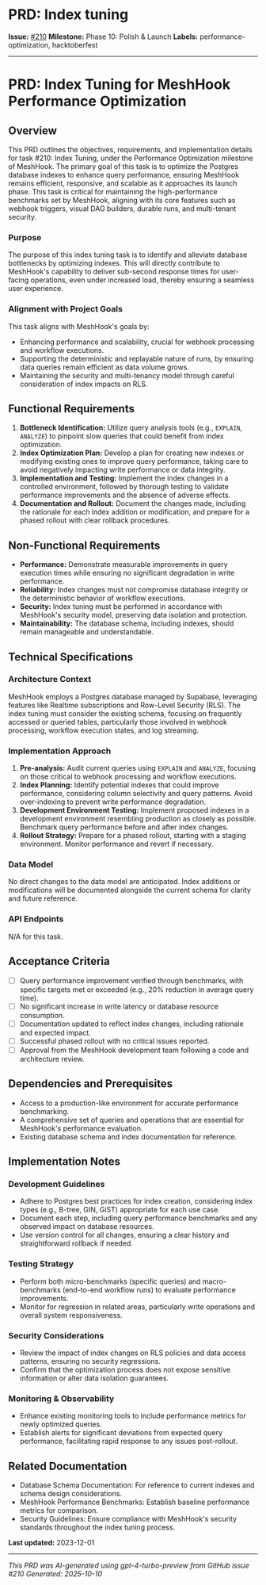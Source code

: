 # PRD: Index tuning

**Issue:** [#210](https://github.com/profullstack/meshhook/issues/210)
**Milestone:** Phase 10: Polish & Launch
**Labels:** performance-optimization, hacktoberfest

---

# PRD: Index Tuning for MeshHook Performance Optimization

## Overview

This PRD outlines the objectives, requirements, and implementation details for task #210: Index Tuning, under the Performance Optimization milestone of MeshHook. The primary goal of this task is to optimize the Postgres database indexes to enhance query performance, ensuring MeshHook remains efficient, responsive, and scalable as it approaches its launch phase. This task is critical for maintaining the high-performance benchmarks set by MeshHook, aligning with its core features such as webhook triggers, visual DAG builders, durable runs, and multi-tenant security.

### Purpose

The purpose of this index tuning task is to identify and alleviate database bottlenecks by optimizing indexes. This will directly contribute to MeshHook's capability to deliver sub-second response times for user-facing operations, even under increased load, thereby ensuring a seamless user experience.

### Alignment with Project Goals

This task aligns with MeshHook's goals by:

- Enhancing performance and scalability, crucial for webhook processing and workflow executions.
- Supporting the deterministic and replayable nature of runs, by ensuring data queries remain efficient as data volume grows.
- Maintaining the security and multi-tenancy model through careful consideration of index impacts on RLS.

## Functional Requirements

1. **Bottleneck Identification:** Utilize query analysis tools (e.g., `EXPLAIN`, `ANALYZE`) to pinpoint slow queries that could benefit from index optimization.
2. **Index Optimization Plan:** Develop a plan for creating new indexes or modifying existing ones to improve query performance, taking care to avoid negatively impacting write performance or data integrity.
3. **Implementation and Testing:** Implement the index changes in a controlled environment, followed by thorough testing to validate performance improvements and the absence of adverse effects.
4. **Documentation and Rollout:** Document the changes made, including the rationale for each index addition or modification, and prepare for a phased rollout with clear rollback procedures.

## Non-Functional Requirements

- **Performance:** Demonstrate measurable improvements in query execution times while ensuring no significant degradation in write performance.
- **Reliability:** Index changes must not compromise database integrity or the deterministic behavior of workflow executions.
- **Security:** Index tuning must be performed in accordance with MeshHook's security model, preserving data isolation and protection.
- **Maintainability:** The database schema, including indexes, should remain manageable and understandable.

## Technical Specifications

### Architecture Context

MeshHook employs a Postgres database managed by Supabase, leveraging features like Realtime subscriptions and Row-Level Security (RLS). The index tuning must consider the existing schema, focusing on frequently accessed or queried tables, particularly those involved in webhook processing, workflow execution states, and log streaming.

### Implementation Approach

1. **Pre-analysis:** Audit current queries using `EXPLAIN` and `ANALYZE`, focusing on those critical to webhook processing and workflow executions.
2. **Index Planning:** Identify potential indexes that could improve performance, considering column selectivity and query patterns. Avoid over-indexing to prevent write performance degradation.
3. **Development Environment Testing:** Implement proposed indexes in a development environment resembling production as closely as possible. Benchmark query performance before and after index changes.
4. **Rollout Strategy:** Prepare for a phased rollout, starting with a staging environment. Monitor performance and revert if necessary.

### Data Model

No direct changes to the data model are anticipated. Index additions or modifications will be documented alongside the current schema for clarity and future reference.

### API Endpoints

N/A for this task.

## Acceptance Criteria

- [ ] Query performance improvement verified through benchmarks, with specific targets met or exceeded (e.g., 20% reduction in average query time).
- [ ] No significant increase in write latency or database resource consumption.
- [ ] Documentation updated to reflect index changes, including rationale and expected impact.
- [ ] Successful phased rollout with no critical issues reported.
- [ ] Approval from the MeshHook development team following a code and architecture review.

## Dependencies and Prerequisites

- Access to a production-like environment for accurate performance benchmarking.
- A comprehensive set of queries and operations that are essential for MeshHook's performance evaluation.
- Existing database schema and index documentation for reference.

## Implementation Notes

### Development Guidelines

- Adhere to Postgres best practices for index creation, considering index types (e.g., B-tree, GIN, GiST) appropriate for each use case.
- Document each step, including query performance benchmarks and any observed impact on database resources.
- Use version control for all changes, ensuring a clear history and straightforward rollback if needed.

### Testing Strategy

- Perform both micro-benchmarks (specific queries) and macro-benchmarks (end-to-end workflow runs) to evaluate performance improvements.
- Monitor for regression in related areas, particularly write operations and overall system responsiveness.

### Security Considerations

- Review the impact of index changes on RLS policies and data access patterns, ensuring no security regressions.
- Confirm that the optimization process does not expose sensitive information or alter data isolation guarantees.

### Monitoring & Observability

- Enhance existing monitoring tools to include performance metrics for newly optimized queries.
- Establish alerts for significant deviations from expected query performance, facilitating rapid response to any issues post-rollout.

## Related Documentation

- Database Schema Documentation: For reference to current indexes and schema design considerations.
- MeshHook Performance Benchmarks: Establish baseline performance metrics for comparison.
- Security Guidelines: Ensure compliance with MeshHook's security standards throughout the index tuning process.

**Last updated:** 2023-12-01

---

*This PRD was AI-generated using gpt-4-turbo-preview from GitHub issue #210*
*Generated: 2025-10-10*
